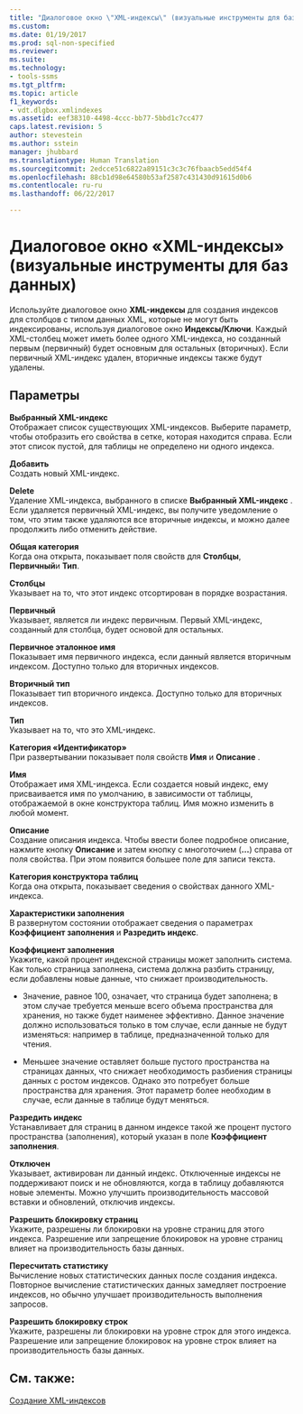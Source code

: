 ```yaml
---
title: "Диалоговое окно \"XML-индексы\" (визуальные инструменты для баз данных) | Документация Майкрософт"
ms.custom: 
ms.date: 01/19/2017
ms.prod: sql-non-specified
ms.reviewer: 
ms.suite: 
ms.technology:
- tools-ssms
ms.tgt_pltfrm: 
ms.topic: article
f1_keywords:
- vdt.dlgbox.xmlindexes
ms.assetid: eef38310-4498-4ccc-bb77-5bbd1c7cc477
caps.latest.revision: 5
author: stevestein
ms.author: sstein
manager: jhubbard
ms.translationtype: Human Translation
ms.sourcegitcommit: 2edcce51c6822a89151c3c3c76fbaacb5edd54f4
ms.openlocfilehash: 88cb1d98e64580b53af2587c431430d91615d0b6
ms.contentlocale: ru-ru
ms.lasthandoff: 06/22/2017

---
```

# <a name="xml-indexes-dialog-box-visual-database-tools"></a>Диалоговое окно «XML-индексы» (визуальные инструменты для баз данных)
Используйте диалоговое окно **XML-индексы** для создания индексов для столбцов с типом данных XML, которые не могут быть индексированы, используя диалоговое окно **Индексы/Ключи**. Каждый XML-столбец может иметь более одного XML-индекса, но созданный первым (первичный) будет основным для остальных (вторичных). Если первичный XML-индекс удален, вторичные индексы также будут удалены.  
  
## <a name="options"></a>Параметры  
**Выбранный XML-индекс**  
Отображает список существующих XML-индексов. Выберите параметр, чтобы отобразить его свойства в сетке, которая находится справа. Если этот список пустой, для таблицы не определено ни одного индекса.  
  
**Добавить**  
Создать новый XML-индекс.  
  
**Delete**  
Удаление XML-индекса, выбранного в списке **Выбранный XML-индекс** . Если удаляется первичный XML-индекс, вы получите уведомление о том, что этим также удаляются все вторичные индексы, и можно далее продолжить либо отменить действие.  
  
**Общая категория**  
Когда она открыта, показывает поля свойств для **Столбцы**, **Первичный**и **Тип**.  
  
**Столбцы**  
Указывает на то, что этот индекс отсортирован в порядке возрастания.  
  
**Первичный**  
Указывает, является ли индекс первичным. Первый XML-индекс, созданный для столбца, будет основой для остальных.  
  
**Первичное эталонное имя**  
Показывает имя первичного индекса, если данный является вторичным индексом. Доступно только для вторичных индексов.  
  
**Вторичный тип**  
Показывает тип вторичного индекса. Доступно только для вторичных индексов.  
  
**Тип**  
Указывает на то, что это XML-индекс.  
  
**Категория «Идентификатор»**  
При развертывании показывает поля свойств **Имя** и **Описание** .  
  
**Имя**  
Отображает имя XML-индекса. Если создается новый индекс, ему присваивается имя по умолчанию, в зависимости от таблицы, отображаемой в окне конструктора таблиц. Имя можно изменить в любой момент.  
  
**Описание**  
Создание описания индекса. Чтобы ввести более подробное описание, нажмите кнопку **Описание** и затем кнопку с многоточием (**…**) справа от поля свойства. При этом появится большее поле для записи текста.  
  
**Категория конструктора таблиц**  
Когда она открыта, показывает сведения о свойствах данного XML-индекса.  
  
**Характеристики заполнения**  
В развернутом состоянии отображает сведения о параметрах **Коэффициент заполнения** и **Разредить индекс**.  
  
**Коэффициент заполнения**  
Укажите, какой процент индексной страницы может заполнить система. Как только страница заполнена, система должна разбить страницу, если добавлены новые данные, что снижает производительность.  
  
-   Значение, равное 100, означает, что страница будет заполнена; в этом случае требуется меньше всего объема пространства для хранения, но также будет наименее эффективно. Данное значение должно использоваться только в том случае, если данные не будут изменяться: например в таблице, предназначенной только для чтения.  
  
-   Меньшее значение оставляет больше пустого пространства на страницах данных, что снижает необходимость разбиения страницы данных с ростом индексов. Однако это потребует больше пространства для хранения. Этот параметр более необходим в случае, если данные в таблице будут меняться.  
  
**Разредить индекс**  
Устанавливает для страниц в данном индексе такой же процент пустого пространства (заполнения), который указан в поле **Коэффициент заполнения**.  
  
**Отключен**  
Указывает, активирован ли данный индекс. Отключенные индексы не поддерживают поиск и не обновляются, когда в таблицу добавляются новые элементы. Можно улучшить производительность массовой вставки и обновлений, отключив индексы.  
  
**Разрешить блокировку страниц**  
Укажите, разрешены ли блокировки на уровне страниц для этого индекса. Разрешение или запрещение блокировок на уровне страниц влияет на производительность базы данных.  
  
**Пересчитать статистику**  
Вычисление новых статистических данных после создания индекса. Повторное вычисление статистических данных замедляет построение индексов, но обычно улучшает производительность выполнения запросов.  
  
**Разрешить блокировку строк**  
Укажите, разрешены ли блокировки на уровне строк для этого индекса. Разрешение или запрещение блокировок на уровне строк влияет на производительность базы данных.  
  
## <a name="see-also"></a>См. также:  
[Создание XML-индексов](http://msdn.microsoft.com/en-us/6ecac598-355d-4408-baf7-1b2e8d4cf7c1)  
  

